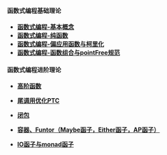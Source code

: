 #### 函数式编程基础理论
- **[函数式编程-基本概念](https://github.com/4lQuiorrA/FE_Journey/blob/master/JS/js_advanced/%E5%87%BD%E6%95%B0%E5%BC%8F%E7%BC%96%E7%A8%8B/%E5%87%BD%E6%95%B0%E5%BC%8F%E7%BC%96%E7%A8%8B-%E5%9F%BA%E6%9C%AC%E6%A6%82%E5%BF%B5.md)**
- **[函数式编程-纯函数](https://github.com/4lQuiorrA/FE_Journey/blob/master/JS/js_advanced/%E5%87%BD%E6%95%B0%E5%BC%8F%E7%BC%96%E7%A8%8B/%E7%BA%AF%E5%87%BD%E6%95%B0.md)**
- **[函数式编程-偏应用函数与柯里化](https://github.com/4lQuiorrA/FE_Journey/blob/master/JS/js_advanced/%E5%87%BD%E6%95%B0%E5%BC%8F%E7%BC%96%E7%A8%8B/%E5%81%8F%E5%BA%94%E7%94%A8%E5%87%BD%E6%95%B0%E4%B8%8E%E5%87%BD%E6%95%B0%E6%9F%AF%E9%87%8C%E5%8C%96.md)**
- **[函数式编程-函数组合与pointFree规范](https://github.com/4lQuiorrA/FE_Journey/blob/master/JS/js_advanced/%E5%87%BD%E6%95%B0%E5%BC%8F%E7%BC%96%E7%A8%8B/%E5%87%BD%E6%95%B0%E7%BB%84%E5%90%88%E4%B8%8Epointfree.md)**

#### 函数式编程进阶理论

- **[高阶函数](https://github.com/4lQuiorrA/FE_Journey/blob/master/JS/js_advanced/%E5%87%BD%E6%95%B0%E5%BC%8F%E7%BC%96%E7%A8%8B/%E9%AB%98%E9%98%B6%E5%87%BD%E6%95%B0.md)**
- **[尾调用优化PTC](https://github.com/4lQuiorrA/FE_Journey/blob/master/JS/js_advanced/%E5%87%BD%E6%95%B0%E5%BC%8F%E7%BC%96%E7%A8%8B/%E5%B0%BE%E8%B0%83%E7%94%A8%E4%BC%98%E5%8C%96.md)**
- **[闭包](https://github.com/4lQuiorrA/FE_Journey/blob/master/JS/js_normal/javascript%E5%9F%BA%E7%A1%80-%E9%97%AD%E5%8C%85.md)**
- **[容器、Funtor（Maybe函子，Either函子，AP函子）](https://github.com/4lQuiorrA/FE_Journey/blob/master/JS/js_advanced/%E5%87%BD%E6%95%B0%E5%BC%8F%E7%BC%96%E7%A8%8B/%E5%AE%B9%E5%99%A8-Functor.md)**

- **[IO函子与monad函子](https://github.com/4lQuiorrA/FE_Journey/blob/master/JS/js_advanced/%E5%87%BD%E6%95%B0%E5%BC%8F%E7%BC%96%E7%A8%8B/IO%E5%87%BD%E5%AD%90%E4%B8%8Emonad%E5%87%BD%E5%AD%90.md)**

